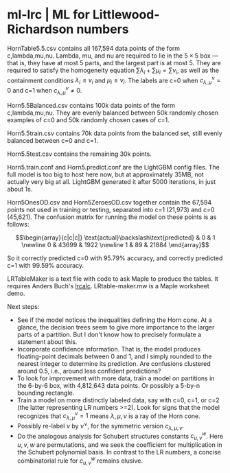 # ml-lrc | ML for Littlewood-Richardson numbers

HornTable5.5.csv contains all 167,594 data points of the form c,lambda,mu,nu.  Lambda, mu, and nu are required to lie in the $5\times 5$ box &mdash; that is, they have at most 5 parts, and the largest part is at most 5.  They are required to satisfy the homogeneity equation $\sum \lambda_i + \sum \mu_i = \sum \nu_i$, as well as the containment conditions $\lambda_i\leq \nu_i$ and $\mu_i\leq \nu_i$.  The labels are c=0 when $c_{\lambda,\mu}^\nu=0$ and c=1 when $c_{\lambda,\mu}^\nu\neq0$.

Horn5.5Balanced.csv contains 100k data points of the form c,lambda,mu,nu.  They are evenly balanced between 50k randomly chosen examples of c=0 and 50k randomly chosen cases of c=1.

Horn5.5train.csv contains 70k data points from the balanced set, still evenly balanced between c=0 and c=1.

Horn5.5test.csv contains the remaining 30k points.

Horn5.train.conf and Horn5.predict.conf are the LightGBM config files.  The full model is too big to host here now, but at approximately 35MB, not actually very big at all.  LightGBM generated it after 5000 iterations, in just about 1s.

Horn5OnesOD.csv and Horn5ZeroesOD.csv together contain the 67,594 points not used in training or testing, separated into c=1 (21,973) and c=0 (45,621).  The confusion matrix for running the model on these points is as follows:

$$\begin{array}{c|c|c|} \text{actual}\backslash\text{predicted} & 0 & 1  \newline 0 & 43699 & 1922  \newline 1 & 89 & 21884  \end{array}$$

So it correctly predicted c=0 with 95.79% accuracy, and correctly predicted c=1 with 99.59% accuracy.

LRTableMaker is a text file with code to ask Maple to produce the tables.  It requires Anders Buch's [lrcalc](https://sites.math.rutgers.edu/~asbuch/lrcalc/).  LRtable-maker.mw is a Maple worksheet demo.

Next steps:
* See if the model notices the inequalities defining the Horn cone.  At a glance, the decision trees seem to give more importance to the larger parts of a partition.  But I don't know how to precisely formulate a statement about this.
* Incorporate confidence information.  That is, the model produces floating-point decimals between 0 and 1, and I simply rounded to the nearest integer to determine its prediction.  Are confusions clustered around 0.5, i.e., around less confident predictions?
* To look for improvement with more data, train a model on partitions in the 6-by-6 box, with 4,812,643 data points.  Or possibly a 5-by-n bounding rectangle.
* Train a model on more distinctly labeled data, say with c=0, c=1, or c=2 (the latter representing LR numbers >=2).  Look for signs that the model recognizes that $c_{\lambda,\mu}^\nu=1$ means $\lambda,\mu,\nu$ is a ray of the Horn cone.
* Possibly re-label $\nu$ by $\nu^\vee$, for the symmetric version $c_{\lambda,\mu,\nu}$.
* Do the analogous analysis for Schubert structures constants $c_{u,v}^w$.  Here $u,v,w$ are permutations, and we seek the coefficient for multiplication in the Schubert polynomial basis.  In contrast to the LR numbers, a concise combinatorial rule for $c_{u,v}^w$ remains elusive.
